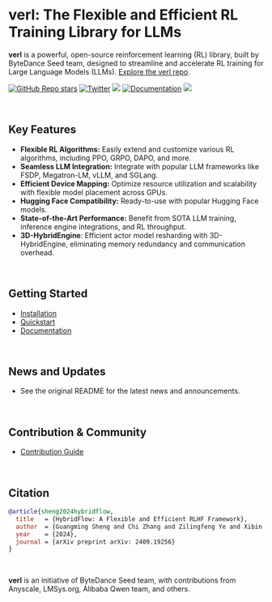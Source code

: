 # verl: The Flexible and Efficient RL Training Library for LLMs

**verl** is a powerful, open-source reinforcement learning (RL) library, built by ByteDance Seed team, designed to streamline and accelerate RL training for Large Language Models (LLMs). [Explore the verl repo](https://github.com/volcengine/verl).

[![GitHub Repo stars](https://img.shields.io/github/stars/volcengine/verl)](https://github.com/volcengine/verl/stargazers)
[![Twitter](https://img.shields.io/twitter/follow/verl_project)](https://twitter.com/verl_project)
<a href="https://join.slack.com/t/verlgroup/shared_invite/zt-2w5p9o4c3-yy0x2Q56s_VlGLsJ93A6vA"><img src="https://img.shields.io/badge/Slack-verl-blueviolet?logo=slack&amp"></a>
[![Documentation](https://img.shields.io/badge/documentation-blue)](https://verl.readthedocs.io/en/latest/)
<a href="https://raw.githubusercontent.com/eric-haibin-lin/verl-community/refs/heads/main/WeChat.JPG"><img src="https://img.shields.io/badge/微信-green?logo=wechat&amp"></a>

<br>

## Key Features

*   **Flexible RL Algorithms:** Easily extend and customize various RL algorithms, including PPO, GRPO, DAPO, and more.
*   **Seamless LLM Integration:** Integrate with popular LLM frameworks like FSDP, Megatron-LM, vLLM, and SGLang.
*   **Efficient Device Mapping:** Optimize resource utilization and scalability with flexible model placement across GPUs.
*   **Hugging Face Compatibility:** Ready-to-use with popular Hugging Face models.
*   **State-of-the-Art Performance:** Benefit from SOTA LLM training, inference engine integrations, and RL throughput.
*   **3D-HybridEngine**: Efficient actor model resharding with 3D-HybridEngine, eliminating memory redundancy and communication overhead.

<br>

## Getting Started

*   [Installation](https://verl.readthedocs.io/en/latest/start/install.html)
*   [Quickstart](https://verl.readthedocs.io/en/latest/start/quickstart.html)
*   [Documentation](https://verl.readthedocs.io/en/latest/index.html)

<br>

## News and Updates

*   See the original README for the latest news and announcements.

<br>

## Contribution & Community

*   [Contribution Guide](CONTRIBUTING.md)

<br>

## Citation

```bibtex
@article{sheng2024hybridflow,
  title   = {HybridFlow: A Flexible and Efficient RLHF Framework},
  author  = {Guangming Sheng and Chi Zhang and Zilingfeng Ye and Xibin Wu and Wang Zhang and Ru Zhang and Yanghua Peng and Haibin Lin and Chuan Wu},
  year    = {2024},
  journal = {arXiv preprint arXiv: 2409.19256}
}
```

<br>

**verl** is an initiative of ByteDance Seed team, with contributions from Anyscale, LMSys.org, Alibaba Qwen team, and others.